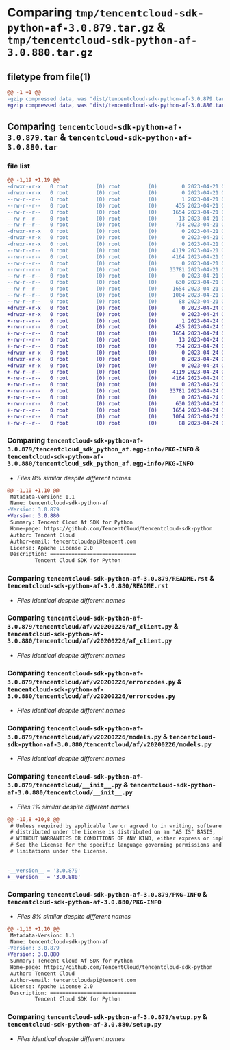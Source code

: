 # Comparing `tmp/tencentcloud-sdk-python-af-3.0.879.tar.gz` & `tmp/tencentcloud-sdk-python-af-3.0.880.tar.gz`

## filetype from file(1)

```diff
@@ -1 +1 @@
-gzip compressed data, was "dist/tencentcloud-sdk-python-af-3.0.879.tar", last modified: Fri Apr 21 00:22:42 2023, max compression
+gzip compressed data, was "dist/tencentcloud-sdk-python-af-3.0.880.tar", last modified: Mon Apr 24 02:40:35 2023, max compression
```

## Comparing `tencentcloud-sdk-python-af-3.0.879.tar` & `tencentcloud-sdk-python-af-3.0.880.tar`

### file list

```diff
@@ -1,19 +1,19 @@
-drwxr-xr-x   0 root         (0) root         (0)        0 2023-04-21 00:22:42.000000 tencentcloud-sdk-python-af-3.0.879/
-drwxr-xr-x   0 root         (0) root         (0)        0 2023-04-21 00:22:42.000000 tencentcloud-sdk-python-af-3.0.879/tencentcloud_sdk_python_af.egg-info/
--rw-r--r--   0 root         (0) root         (0)        1 2023-04-21 00:22:42.000000 tencentcloud-sdk-python-af-3.0.879/tencentcloud_sdk_python_af.egg-info/dependency_links.txt
--rw-r--r--   0 root         (0) root         (0)      435 2023-04-21 00:22:42.000000 tencentcloud-sdk-python-af-3.0.879/tencentcloud_sdk_python_af.egg-info/SOURCES.txt
--rw-r--r--   0 root         (0) root         (0)     1654 2023-04-21 00:22:42.000000 tencentcloud-sdk-python-af-3.0.879/tencentcloud_sdk_python_af.egg-info/PKG-INFO
--rw-r--r--   0 root         (0) root         (0)       13 2023-04-21 00:22:42.000000 tencentcloud-sdk-python-af-3.0.879/tencentcloud_sdk_python_af.egg-info/top_level.txt
--rw-r--r--   0 root         (0) root         (0)      734 2023-04-21 00:22:42.000000 tencentcloud-sdk-python-af-3.0.879/README.rst
-drwxr-xr-x   0 root         (0) root         (0)        0 2023-04-21 00:22:42.000000 tencentcloud-sdk-python-af-3.0.879/tencentcloud/
-drwxr-xr-x   0 root         (0) root         (0)        0 2023-04-21 00:22:42.000000 tencentcloud-sdk-python-af-3.0.879/tencentcloud/af/
-drwxr-xr-x   0 root         (0) root         (0)        0 2023-04-21 00:22:42.000000 tencentcloud-sdk-python-af-3.0.879/tencentcloud/af/v20200226/
--rw-r--r--   0 root         (0) root         (0)     4119 2023-04-21 00:22:42.000000 tencentcloud-sdk-python-af-3.0.879/tencentcloud/af/v20200226/af_client.py
--rw-r--r--   0 root         (0) root         (0)     4164 2023-04-21 00:22:42.000000 tencentcloud-sdk-python-af-3.0.879/tencentcloud/af/v20200226/errorcodes.py
--rw-r--r--   0 root         (0) root         (0)        0 2023-04-21 00:22:42.000000 tencentcloud-sdk-python-af-3.0.879/tencentcloud/af/v20200226/__init__.py
--rw-r--r--   0 root         (0) root         (0)    33781 2023-04-21 00:22:42.000000 tencentcloud-sdk-python-af-3.0.879/tencentcloud/af/v20200226/models.py
--rw-r--r--   0 root         (0) root         (0)        0 2023-04-21 00:22:42.000000 tencentcloud-sdk-python-af-3.0.879/tencentcloud/af/__init__.py
--rw-r--r--   0 root         (0) root         (0)      630 2023-04-21 00:22:42.000000 tencentcloud-sdk-python-af-3.0.879/tencentcloud/__init__.py
--rw-r--r--   0 root         (0) root         (0)     1654 2023-04-21 00:22:42.000000 tencentcloud-sdk-python-af-3.0.879/PKG-INFO
--rw-r--r--   0 root         (0) root         (0)     1004 2023-04-21 00:22:42.000000 tencentcloud-sdk-python-af-3.0.879/setup.py
--rw-r--r--   0 root         (0) root         (0)       88 2023-04-21 00:22:42.000000 tencentcloud-sdk-python-af-3.0.879/setup.cfg
+drwxr-xr-x   0 root         (0) root         (0)        0 2023-04-24 02:40:35.000000 tencentcloud-sdk-python-af-3.0.880/
+drwxr-xr-x   0 root         (0) root         (0)        0 2023-04-24 02:40:35.000000 tencentcloud-sdk-python-af-3.0.880/tencentcloud_sdk_python_af.egg-info/
+-rw-r--r--   0 root         (0) root         (0)        1 2023-04-24 02:40:35.000000 tencentcloud-sdk-python-af-3.0.880/tencentcloud_sdk_python_af.egg-info/dependency_links.txt
+-rw-r--r--   0 root         (0) root         (0)      435 2023-04-24 02:40:35.000000 tencentcloud-sdk-python-af-3.0.880/tencentcloud_sdk_python_af.egg-info/SOURCES.txt
+-rw-r--r--   0 root         (0) root         (0)     1654 2023-04-24 02:40:35.000000 tencentcloud-sdk-python-af-3.0.880/tencentcloud_sdk_python_af.egg-info/PKG-INFO
+-rw-r--r--   0 root         (0) root         (0)       13 2023-04-24 02:40:35.000000 tencentcloud-sdk-python-af-3.0.880/tencentcloud_sdk_python_af.egg-info/top_level.txt
+-rw-r--r--   0 root         (0) root         (0)      734 2023-04-24 02:40:35.000000 tencentcloud-sdk-python-af-3.0.880/README.rst
+drwxr-xr-x   0 root         (0) root         (0)        0 2023-04-24 02:40:35.000000 tencentcloud-sdk-python-af-3.0.880/tencentcloud/
+drwxr-xr-x   0 root         (0) root         (0)        0 2023-04-24 02:40:35.000000 tencentcloud-sdk-python-af-3.0.880/tencentcloud/af/
+drwxr-xr-x   0 root         (0) root         (0)        0 2023-04-24 02:40:35.000000 tencentcloud-sdk-python-af-3.0.880/tencentcloud/af/v20200226/
+-rw-r--r--   0 root         (0) root         (0)     4119 2023-04-24 02:40:35.000000 tencentcloud-sdk-python-af-3.0.880/tencentcloud/af/v20200226/af_client.py
+-rw-r--r--   0 root         (0) root         (0)     4164 2023-04-24 02:40:35.000000 tencentcloud-sdk-python-af-3.0.880/tencentcloud/af/v20200226/errorcodes.py
+-rw-r--r--   0 root         (0) root         (0)        0 2023-04-24 02:40:35.000000 tencentcloud-sdk-python-af-3.0.880/tencentcloud/af/v20200226/__init__.py
+-rw-r--r--   0 root         (0) root         (0)    33781 2023-04-24 02:40:35.000000 tencentcloud-sdk-python-af-3.0.880/tencentcloud/af/v20200226/models.py
+-rw-r--r--   0 root         (0) root         (0)        0 2023-04-24 02:40:35.000000 tencentcloud-sdk-python-af-3.0.880/tencentcloud/af/__init__.py
+-rw-r--r--   0 root         (0) root         (0)      630 2023-04-24 02:40:35.000000 tencentcloud-sdk-python-af-3.0.880/tencentcloud/__init__.py
+-rw-r--r--   0 root         (0) root         (0)     1654 2023-04-24 02:40:35.000000 tencentcloud-sdk-python-af-3.0.880/PKG-INFO
+-rw-r--r--   0 root         (0) root         (0)     1004 2023-04-24 02:40:35.000000 tencentcloud-sdk-python-af-3.0.880/setup.py
+-rw-r--r--   0 root         (0) root         (0)       88 2023-04-24 02:40:35.000000 tencentcloud-sdk-python-af-3.0.880/setup.cfg
```

### Comparing `tencentcloud-sdk-python-af-3.0.879/tencentcloud_sdk_python_af.egg-info/PKG-INFO` & `tencentcloud-sdk-python-af-3.0.880/tencentcloud_sdk_python_af.egg-info/PKG-INFO`

 * *Files 8% similar despite different names*

```diff
@@ -1,10 +1,10 @@
 Metadata-Version: 1.1
 Name: tencentcloud-sdk-python-af
-Version: 3.0.879
+Version: 3.0.880
 Summary: Tencent Cloud Af SDK for Python
 Home-page: https://github.com/TencentCloud/tencentcloud-sdk-python
 Author: Tencent Cloud
 Author-email: tencentcloudapi@tencent.com
 License: Apache License 2.0
 Description: ============================
         Tencent Cloud SDK for Python
```

### Comparing `tencentcloud-sdk-python-af-3.0.879/README.rst` & `tencentcloud-sdk-python-af-3.0.880/README.rst`

 * *Files identical despite different names*

### Comparing `tencentcloud-sdk-python-af-3.0.879/tencentcloud/af/v20200226/af_client.py` & `tencentcloud-sdk-python-af-3.0.880/tencentcloud/af/v20200226/af_client.py`

 * *Files identical despite different names*

### Comparing `tencentcloud-sdk-python-af-3.0.879/tencentcloud/af/v20200226/errorcodes.py` & `tencentcloud-sdk-python-af-3.0.880/tencentcloud/af/v20200226/errorcodes.py`

 * *Files identical despite different names*

### Comparing `tencentcloud-sdk-python-af-3.0.879/tencentcloud/af/v20200226/models.py` & `tencentcloud-sdk-python-af-3.0.880/tencentcloud/af/v20200226/models.py`

 * *Files identical despite different names*

### Comparing `tencentcloud-sdk-python-af-3.0.879/tencentcloud/__init__.py` & `tencentcloud-sdk-python-af-3.0.880/tencentcloud/__init__.py`

 * *Files 1% similar despite different names*

```diff
@@ -10,8 +10,8 @@
 # Unless required by applicable law or agreed to in writing, software
 # distributed under the License is distributed on an "AS IS" BASIS,
 # WITHOUT WARRANTIES OR CONDITIONS OF ANY KIND, either express or implied.
 # See the License for the specific language governing permissions and
 # limitations under the License.
 
 
-__version__ = '3.0.879'
+__version__ = '3.0.880'
```

### Comparing `tencentcloud-sdk-python-af-3.0.879/PKG-INFO` & `tencentcloud-sdk-python-af-3.0.880/PKG-INFO`

 * *Files 8% similar despite different names*

```diff
@@ -1,10 +1,10 @@
 Metadata-Version: 1.1
 Name: tencentcloud-sdk-python-af
-Version: 3.0.879
+Version: 3.0.880
 Summary: Tencent Cloud Af SDK for Python
 Home-page: https://github.com/TencentCloud/tencentcloud-sdk-python
 Author: Tencent Cloud
 Author-email: tencentcloudapi@tencent.com
 License: Apache License 2.0
 Description: ============================
         Tencent Cloud SDK for Python
```

### Comparing `tencentcloud-sdk-python-af-3.0.879/setup.py` & `tencentcloud-sdk-python-af-3.0.880/setup.py`

 * *Files identical despite different names*

